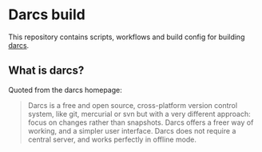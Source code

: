 # Darcs build

This repository contains scripts, workflows and build config for building
[darcs](http://darcs.net/).

## What is darcs?

Quoted from the darcs homepage:

> Darcs is a free and open source, cross-platform version control system, like
git, mercurial or svn but with a very different approach: focus on changes
rather than snapshots. Darcs offers a freer way of working, and a simpler user
interface. Darcs does not require a central server, and works perfectly in
offline mode.
